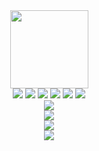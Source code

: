 <div style="text-align: center;">
  <img src="https://i.imgur.com/ZEaWqeW.png" width="125" height="125">
</div>

<div style="text-align: center;">
  <img src="https://img.shields.io/github/stars/r3cik/LimeV2-FREE?style=flat-square&color=lightgreen">
  <img src="https://img.shields.io/github/license/r3cik/LimeV2-FREE?style=flat-square&color=lightgreen">
  <img src="https://img.shields.io/github/issues/r3cik/LimeV2-FREE?style=flat-square&color=lightgreen">
  <img src="https://img.shields.io/github/v/release/r3cik/LimeV2-FREE?style=flat-square&color=lightgreen">
  <img src="https://img.shields.io/github/release-date/r3cik/LimeV2-FREE?style=flat-square&color=lightgreen">
  <img src="https://img.shields.io/badge/CLICKME-90EE90?style=flat-square&logo=Youtube&label=Tutorial&cacheSeconds=5&link=https%3A%2F%2Fwww.youtube.com%2Fwatch%3Fv%3DJEpa3RBnn_I">
</div>

<div style="text-align: center;">
  <img src="https://visit-counter.vercel.app/counter.png?page=https%3A%2F%2Fgithub.com%2Fr3cik%2FLimeV2-FREE&s=40&c=00ff00&bg=00000000&no=1&ff=linebeam&tb=Visits+%3E%3E+&ta=">
</div>

<div style="text-align: center;">
  <img src="https://r2.e-z.host/7c8e3bed-9eb6-4d91-a340-ae01365df446/z8im49o6.png">
</div>

<div style="text-align: center;">
  <a href="https://star-history.com/#r3cik/LimeV2-FREE&Date&theme=dark">
    <img src="https://api.star-history.com/svg?repos=r3cik/LimeV2-FREE&type=Date&theme=dark">
  </a>
</div>

<div style="text-align: center;">
  <img src="https://repobeats.axiom.co/api/embed/5d569521b6445eaa259dfc62ae081c0be3d595ca.svg">
</div>
